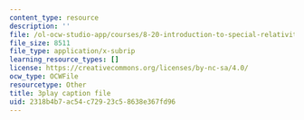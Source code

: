 ```yaml
---
content_type: resource
description: ''
file: /ol-ocw-studio-app/courses/8-20-introduction-to-special-relativity-january-iap-2021/2318b4b7ac54c72923c58638e367fd96_0OnLn3Ito8o.srt
file_size: 8511
file_type: application/x-subrip
learning_resource_types: []
license: https://creativecommons.org/licenses/by-nc-sa/4.0/
ocw_type: OCWFile
resourcetype: Other
title: 3play caption file
uid: 2318b4b7-ac54-c729-23c5-8638e367fd96
---
```

